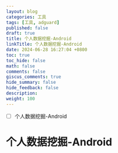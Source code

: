 ```yaml
---
layout: blog
categories: 工具
tags: [工具, adguard]
published: false
draft: true
title: 个人数据挖掘-Android
linkTitle: 个人数据挖掘-Android
date: 2024-06-28 16:27:04 +0800
toc: true
toc_hide: false
math: false
comments: false
giscus_comments: true
hide_summary: false
hide_feedback: false
description: 
weight: 100
---
```



- [ ] 个人数据挖掘-Android

# 个人数据挖掘-Android

